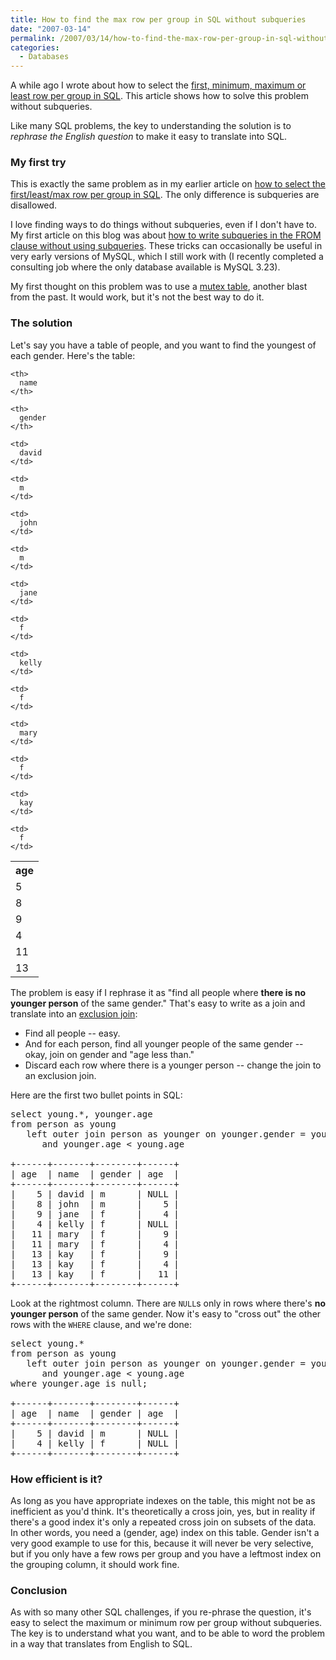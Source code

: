 ```yaml
---
title: How to find the max row per group in SQL without subqueries
date: "2007-03-14"
permalink: /2007/03/14/how-to-find-the-max-row-per-group-in-sql-without-subqueries/
categories:
  - Databases
---
```

A while ago I wrote about how to select the [first, minimum, maximum or least row per group in SQL][1]. This article shows how to solve this problem without subqueries.

Like many SQL problems, the key to understanding the solution is to *rephrase the English question* to make it easy to translate into SQL.

### My first try

This is exactly the same problem as in my earlier article on [how to select the first/least/max row per group in SQL][1]. The only difference is subqueries are disallowed.

I love finding ways to do things without subqueries, even if I don't have to. My first article on this blog was about [how to write subqueries in the FROM clause without using subqueries][2]. These tricks can occasionally be useful in very early versions of MySQL, which I still work with (I recently completed a consulting job where the only database available is MySQL 3.23).

My first thought on this problem was to use a [mutex table][3], another blast from the past. It would work, but it's not the best way to do it.

### The solution

Let's say you have a table of people, and you want to find the youngest of each gender. Here's the table:

<table class="borders collapsed compact">
  <tr>
    <th>
      age
    </th>
    
    <th>
      name
    </th>
    
    <th>
      gender
    </th>
  </tr>
  
  <tr>
    <td>
      5
    </td>
    
    <td>
      david
    </td>
    
    <td>
      m
    </td>
  </tr>
  
  <tr>
    <td>
      8
    </td>
    
    <td>
      john
    </td>
    
    <td>
      m
    </td>
  </tr>
  
  <tr>
    <td>
      9
    </td>
    
    <td>
      jane
    </td>
    
    <td>
      f
    </td>
  </tr>
  
  <tr>
    <td>
      4
    </td>
    
    <td>
      kelly
    </td>
    
    <td>
      f
    </td>
  </tr>
  
  <tr>
    <td>
      11
    </td>
    
    <td>
      mary
    </td>
    
    <td>
      f
    </td>
  </tr>
  
  <tr>
    <td>
      13
    </td>
    
    <td>
      kay
    </td>
    
    <td>
      f
    </td>
  </tr>
</table>

The problem is easy if I rephrase it as "find all people where **there is no younger person** of the same gender." That's easy to write as a join and translate into an [exclusion join][4]:

*   Find all people -- easy.
*   And for each person, find all younger people of the same gender -- okay, join on gender and "age less than."
*   Discard each row where there is a younger person -- change the join to an exclusion join.

Here are the first two bullet points in SQL:

<pre>select young.*, younger.age
from person as young
   left outer join person as younger on younger.gender = young.gender
      and younger.age &lt; young.age

+------+-------+--------+------+
| age  | name  | gender | age  |
+------+-------+--------+------+
|    5 | david | m      | NULL | 
|    8 | john  | m      |    5 | 
|    9 | jane  | f      |    4 | 
|    4 | kelly | f      | NULL | 
|   11 | mary  | f      |    9 | 
|   11 | mary  | f      |    4 | 
|   13 | kay   | f      |    9 | 
|   13 | kay   | f      |    4 | 
|   13 | kay   | f      |   11 | 
+------+-------+--------+------+</pre>

Look at the rightmost column. There are `NULL`s only in rows where there's **no younger person** of the same gender. Now it's easy to "cross out" the other rows with the `WHERE` clause, and we're done:

<pre>select young.*
from person as young
   left outer join person as younger on younger.gender = young.gender
      and younger.age &lt; young.age
where younger.age is null;

+------+-------+--------+------+
| age  | name  | gender | age  |
+------+-------+--------+------+
|    5 | david | m      | NULL | 
|    4 | kelly | f      | NULL | 
+------+-------+--------+------+</pre>

### How efficient is it?

As long as you have appropriate indexes on the table, this might not be as inefficient as you'd think. It's theoretically a cross join, yes, but in reality if there's a good index it's only a repeated cross join on subsets of the data. In other words, you need a (gender, age) index on this table. Gender isn't a very good example to use for this, because it will never be very selective, but if you only have a few rows per group and you have a leftmost index on the grouping column, it should work fine.

### Conclusion

As with so many other SQL challenges, if you re-phrase the question, it's easy to select the maximum or minimum row per group without subqueries. The key is to understand what you want, and to be able to word the problem in a way that translates from English to SQL.

 [1]: /blog/2006/12/07/how-to-select-the-firstleastmax-row-per-group-in-sql/
 [2]: /blog/2005/09/21/subselects-in-mysql/
 [3]: /blog/2005/09/22/mutex-tables-in-sql/
 [4]: /blog/2005/09/23/how-to-write-a-sql-exclusion-join/
